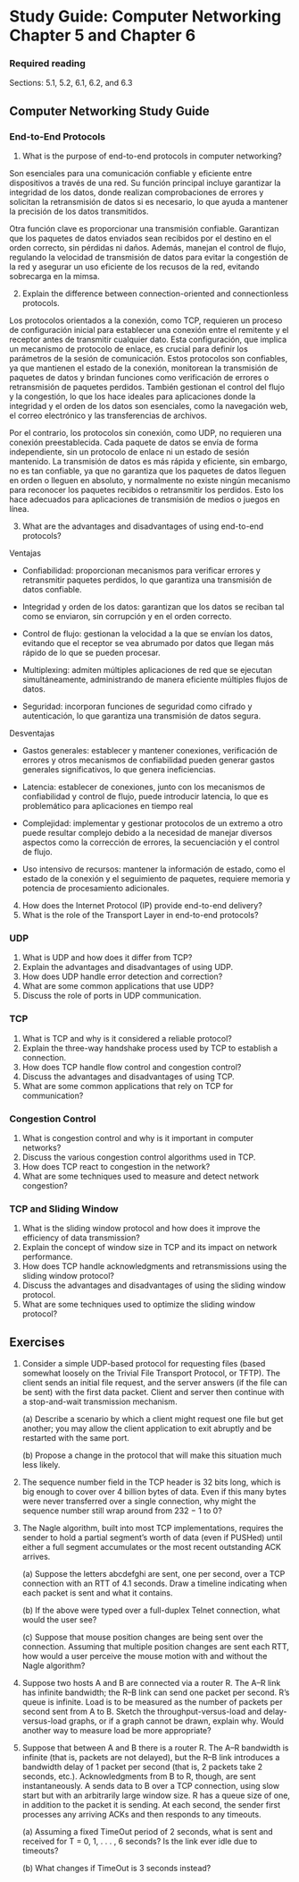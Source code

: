 # Study Guide: Computer Networking Chapter 5 and Chapter 6



### Required reading
Sections: 5.1, 5.2, 6.1, 6.2, and 6.3

## Computer Networking Study Guide

### End-to-End Protocols

1. What is the purpose of end-to-end protocols in computer networking?

Son esenciales para una comunicación confiable y eficiente entre dispositivos a través de una red. Su función principal incluye garantizar la integridad de los datos, donde realizan comprobaciones de errores y solicitan la retransmisión de datos si es necesario, lo que ayuda a mantener la precisión de los datos transmitidos.

Otra función clave es proporcionar una transmisión confiable. Garantizan que los paquetes de datos enviados sean recibidos por el destino en el orden correcto, sin pérdidas ni daños. Además, manejan el control de flujo, regulando la velocidad de transmisión de datos para evitar la congestión de la red y asegurar un uso eficiente de los recusos de la red, evitando sobrecarga en la mimsa.

2. Explain the difference between connection-oriented and connectionless protocols.

Los protocolos orientados a la conexión, como TCP, requieren un proceso de configuración inicial para establecer una conexión entre el remitente y el receptor antes de transmitir cualquier dato. Esta configuración, que implica un mecanismo de protocolo de enlace, es crucial para definir los parámetros de la sesión de comunicación. Estos protocolos son confiables, ya que mantienen el estado de la conexión, monitorean la transmisión de paquetes de datos y brindan funciones como verificación de errores o retransmisión de paquetes perdidos. También gestionan el control del flujo y la congestión, lo que los hace ideales para aplicaciones donde la integridad y el orden de los datos son esenciales, como la navegación web, el correo electrónico y las transferencias de archivos.

Por el contrario, los protocolos sin conexión, como UDP, no requieren una conexión preestablecida. Cada paquete de datos se envía de forma independiente, sin un protocolo de enlace ni un estado de sesión mantenido. La transmisión de datos es más rápida y eficiente, sin embargo, no es tan confiable, ya que no garantiza que los paquetes de datos lleguen en orden o lleguen en absoluto, y normalmente no existe ningún mecanismo para reconocer los paquetes recibidos o retransmitir los perdidos. Esto los hace adecuados para aplicaciones de transmisión de medios o juegos en línea.

3. What are the advantages and disadvantages of using end-to-end protocols?

Ventajas

- Confiabilidad: proporcionan mecanismos para verificar errores y retransmitir paquetes perdidos, lo que garantiza una transmisión de datos confiable.

- Integridad y orden de los datos: garantizan que los datos se reciban tal como se enviaron, sin corrupción y en el orden correcto.

- Control de flujo: gestionan la velocidad a la que se envían los datos, evitando que el receptor se vea abrumado por datos que llegan más rápido de lo que se pueden procesar.

- Multiplexing: admiten múltiples aplicaciones de red que se ejecutan simultáneamente, administrando de manera eficiente múltiples flujos de datos.

- Seguridad: incorporan funciones de seguridad como cifrado y autenticación, lo que garantiza una transmisión de datos segura. 

Desventajas

- Gastos generales: establecer y mantener conexiones, verificación de errores y otros mecanismos de confiabilidad pueden generar gastos generales significativos, lo que genera ineficiencias.

- Latencia: establecer de conexiones, junto con los mecanismos de confiabilidad y control de flujo, puede introducir latencia, lo que es problemático para aplicaciones en tiempo real

- Complejidad: implementar y gestionar protocolos de un extremo a otro puede resultar complejo debido a la necesidad de manejar diversos aspectos como la corrección de errores, la secuenciación y el control de flujo.

- Uso intensivo de recursos: mantener la información de estado, como el estado de la conexión y el seguimiento de paquetes, requiere memoria y potencia de procesamiento adicionales.

4. How does the Internet Protocol (IP) provide end-to-end delivery?
5. What is the role of the Transport Layer in end-to-end protocols?


### UDP

1. What is UDP and how does it differ from TCP?
2. Explain the advantages and disadvantages of using UDP.
3. How does UDP handle error detection and correction?
4. What are some common applications that use UDP?
5. Discuss the role of ports in UDP communication.



### TCP

1. What is TCP and why is it considered a reliable protocol?
2. Explain the three-way handshake process used by TCP to establish a connection.
3. How does TCP handle flow control and congestion control?
4. Discuss the advantages and disadvantages of using TCP.
5. What are some common applications that rely on TCP for communication?



### Congestion Control

1. What is congestion control and why is it important in computer networks?
2. Discuss the various congestion control algorithms used in TCP.
3. How does TCP react to congestion in the network?
4. What are some techniques used to measure and detect network congestion?


### TCP and Sliding Window


1. What is the sliding window protocol and how does it improve the efficiency of data transmission?
2. Explain the concept of window size in TCP and its impact on network performance.
3. How does TCP handle acknowledgments and retransmissions using the sliding window protocol?
4. Discuss the advantages and disadvantages of using the sliding window protocol.
5. What are some techniques used to optimize the sliding window protocol?



## Exercises

1. Consider a simple UDP-based protocol for requesting files (based somewhat loosely on the Trivial File Transport Protocol, or TFTP). The client sends an initial file request, and the server answers (if the file can be sent) with the first data packet. Client and server then continue with a stop-and-wait transmission mechanism.

    (a) Describe a scenario by which a client might request one file but get another; you may allow the client application to exit abruptly and be restarted with the same port.

    (b) Propose a change in the protocol that will make this situation much less likely.

2. The sequence number field in the TCP header is 32 bits long, which is big enough to cover over 4 billion bytes of data. Even if this many bytes were never transferred over a single connection, why might the sequence number still wrap around from 232 − 1 to 0?

3. The Nagle algorithm, built into most TCP implementations, requires the sender to hold a partial segment’s worth of data (even if PUSHed) until either a full segment accumulates or the most recent outstanding ACK arrives.
    
    (a) Suppose the letters abcdefghi are sent, one per second, over a TCP connection with an RTT of 4.1 seconds. Draw a timeline indicating when each packet is sent and what it contains.
    
    (b) If the above were typed over a full-duplex Telnet connection, what would the user see?

    (c) Suppose that mouse position changes are being sent over the connection. Assuming that multiple position changes are sent each RTT, how would a user perceive the mouse motion with and without the Nagle algorithm?

4. Suppose two hosts A and B are connected via a router R. The A–R link has infinite bandwidth; the R–B link can send one packet per second. R’s queue is infinite. Load is to be measured as the number of packets per second sent from A to B. Sketch the throughput-versus-load and delay-versus-load graphs, or if a graph cannot be drawn, explain why. Would another way to measure load be more appropriate?

5. Suppose that between A and B there is a router R. The A–R bandwidth is infinite (that is, packets are not delayed), but the R–B link introduces a bandwidth delay of 1 packet per second (that is, 2 packets take 2 seconds, etc.). Acknowledgments from B to R, though, are sent instantaneously. A sends data to B over a TCP connection, using slow start but with an arbitrarily large window size. R has a queue size of one, in addition to the packet it is sending. At each second, the sender first processes any arriving ACKs and then responds to any timeouts.

    (a) Assuming a fixed TimeOut period of 2 seconds, what is sent and received for T = 0, 1, . . . , 6 seconds? Is the link ever idle due to timeouts?

    (b) What changes if TimeOut is 3 seconds instead?
